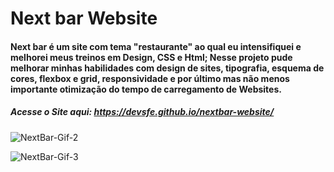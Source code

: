 # Next bar Website

#### Next bar é um site com tema "restaurante" ao qual eu intensifiquei e melhorei meus treinos em Design, CSS e Html; Nesse projeto pude melhorar minhas habilidades com design de sites, tipografia, esquema de cores, flexbox e grid, responsividade e por último mas não menos importante otimização do tempo de carregamento de Websites.

##### Acesse o Site aqui: <https://devsfe.github.io/nextbar-website/>


 ![NextBar-Gif-2](https://user-images.githubusercontent.com/58652794/90841875-367a2300-e334-11ea-902e-2d5bfef4d793.gif)
 
 ![NextBar-Gif-3](https://user-images.githubusercontent.com/58652794/90842077-bef8c380-e334-11ea-9b52-15fa5a358373.gif)

